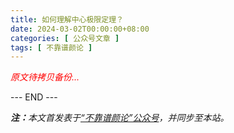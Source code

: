 ```yaml
---
title: 如何理解中心极限定理？
date: 2024-03-02T00:00:00+08:00
categories: [ 公众号文章 ]
tags: [ 不靠谱颜论 ]
---
```


<font color=red><i>原文待拷贝备份...</i></font>

<div class="p-5 text-center">--- END ---</div>

<i><b>注：</b>本文首发表于[“不靠谱颜论”公众号](https://mp.weixin.qq.com/s/TRpg7kvIWWuR0irw9-wbkQ)，并同步至本站。</i>
